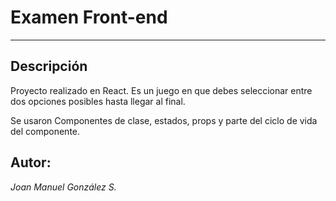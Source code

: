 # Examen Front-end
***
## Descripción
Proyecto realizado en React. Es un juego en que debes seleccionar entre dos opciones posibles hasta 
llegar al final. 

Se usaron Componentes de clase, estados, props y parte del ciclo de vida del componente.
## Autor: 
_Joan Manuel González S._